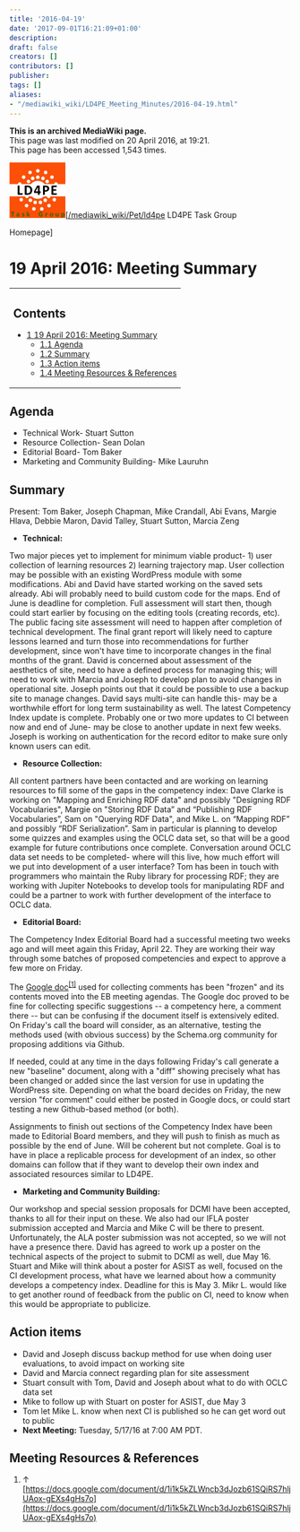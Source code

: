 ```yaml
---
title: '2016-04-19'
date: '2017-09-01T16:21:09+01:00'
description: 
draft: false
creators: []
contributors: []
publisher: 
tags: []
aliases:
- "/mediawiki_wiki/LD4PE_Meeting_Minutes/2016-04-19.html"
---
```


 **This is an archived MediaWiki page.**  
This page was last modified on 20 April 2016, at 19:21.  
This page has been accessed 1,543 times.

[<img alt="LD4PE logo" src="/mediawiki_wiki/images/Ld4pe.png" width="100" height="99">](/mediawiki_wiki/images/Ld4pe.png "LD4PE logo")[[/mediawiki_wiki/Pet/ld4pe](/mediawiki_wiki/Pet/ld4pe) LD4PE Task Group

Homepage]

# 19 April 2016: Meeting Summary 
<table id="toc" class="toc">
  <tr>
    <td>
      <div id="toctitle">
        <h2>Contents</h2>
      </div>
      <ul>
        <li class="toclevel-1 tocsection-1">
          <a href="#19_April_2016:_Meeting_Summary"><span class="tocnumber">1</span> <span class="toctext">19 April 2016: Meeting Summary</span></a>
          <ul>
            <li class="toclevel-2 tocsection-2"><a href="#Agenda"><span class="tocnumber">1.1</span> <span class="toctext">Agenda</span></a></li>
            <li class="toclevel-2 tocsection-3"><a href="#Summary"><span class="tocnumber">1.2</span> <span class="toctext">Summary</span></a></li>
            <li class="toclevel-2 tocsection-4"><a href="#Action_items"><span class="tocnumber">1.3</span> <span class="toctext">Action items</span></a></li>
            <li class="toclevel-2 tocsection-5"><a href="#Meeting_Resources_.26_References"><span class="tocnumber">1.4</span> <span class="toctext">Meeting Resources &amp; References</span></a></li>
          </ul>
        </li>
      </ul>
    </td>
  </tr>
</table>

## Agenda 

- Technical Work- Stuart Sutton 
- Resource Collection- Sean Dolan
- Editorial Board- Tom Baker 
- Marketing and Community Building- Mike Lauruhn

## Summary 

Present: Tom Baker, Joseph Chapman, Mike Crandall, Abi Evans, Margie Hlava, Debbie Maron, David Talley, Stuart Sutton, Marcia Zeng

- **Technical:**

Two major pieces yet to implement for minimum viable product- 1) user collection of learning resources 2) learning trajectory map. User collection may be possible with an existing WordPress module with some modifications. Abi and David have started working on the saved sets already. Abi will probably need to build custom code for the maps. End of June is deadline for completion. Full assessment will start then, though could start earlier by focusing on the editing tools (creating records, etc). The public facing site assessment will need to happen after completion of technical development. The final grant report will likely need to capture lessons learned and turn those into recommendations for further development, since won't have time to incorporate changes in the final months of the grant. David is concerned about assessment of the aesthetics of site, need to have a defined process for managing this; will need to work with Marcia and Joseph to develop plan to avoid changes in operational site. Joseph points out that it could be possible to use a backup site to manage changes. David says multi-site can handle this- may be a worthwhile effort for long term sustainability as well. The latest Competency Index update is complete. Probably one or two more updates to CI between now and end of June- may be close to another update in next few weeks. Joseph is working on authentication for the record editor to make sure only known users can edit.

- **Resource Collection:**

All content partners have been contacted and are working on learning resources to fill some of the gaps in the competency index: Dave Clarke is working on "Mapping and Enriching RDF data" and possibly "Designing RDF Vocabularies", Margie on "Storing RDF Data” and “Publishing RDF Vocabularies”, Sam on "Querying RDF Data", and Mike L. on “Mapping RDF” and possibly “RDF Serialization”. Sam in particular is planning to develop some quizzes and examples using the OCLC data set, so that will be a good example for future contributions once complete. Conversation around OCLC data set needs to be completed- where will this live, how much effort will we put into development of a user interface? Tom has been in touch with programmers who maintain the Ruby library for processing RDF; they are working with Jupiter Notebooks to develop tools for manipulating RDF and could be a partner to work with further development of the interface to OCLC data.

- **Editorial Board:**

The Competency Index Editorial Board had a successful meeting two weeks ago and will meet again this Friday, April 22. They are working their way through some batches of proposed competencies and expect to approve a few more on Friday.

The [Google doc](https://docs.google.com/document/d/1i1k5kZLWncb3dJozb61SQiRS7hljUAox-gEXs4gHs7o)<sup id="cite_ref-0" class="reference"><a href="#cite_note-0">[1]</a></sup> used for collecting comments has been "frozen" and its contents moved into the EB meeting agendas. The Google doc proved to be fine for collecting specific suggestions -- a competency here, a comment there -- but can be confusing if the document itself is extensively edited. On Friday's call the board will consider, as an alternative, testing the methods used (with obvious success) by the Schema.org community for proposing additions via Github.

If needed, could at any time in the days following Friday's call generate a new "baseline" document, along with a "diff" showing precisely what has been changed or added since the last version for use in updating the WordPress site. Depending on what the board decides on Friday, the new version "for comment" could either be posted in Google docs, or could start testing a new Github-based method (or both).

Assignments to finish out sections of the Competency Index have been made to Editorial Board members, and they will push to finish as much as possible by the end of June. Will be coherent but not complete. Goal is to have in place a replicable process for development of an index, so other domains can follow that if they want to develop their own index and associated resources similar to LD4PE.

- **Marketing and Community Building:**

Our workshop and special session proposals for DCMI have been accepted, thanks to all for their input on these. We also had our IFLA poster submission accepted and Marcia and Mike C will be there to present. Unfortunately, the ALA poster submission was not accepted, so we will not have a presence there. David has agreed to work up a poster on the technical aspects of the project to submit to DCMI as well, due May 16. Stuart and Mike will think about a poster for ASIST as well, focused on the CI development process, what have we learned about how a community develops a competency index. Deadline for this is May 3. Mikr L. would like to get another round of feedback from the public on CI, need to know when this would be appropriate to publicize.

## Action items 

- David and Joseph discuss backup method for use when doing user evaluations, to avoid impact on working site
- David and Marcia connect regarding plan for site assessment
- Stuart consult with Tom, David and Joseph about what to do with OCLC data set 
- Mike to follow up with Stuart on poster for ASIST, due May 3
- Tom let Mike L. know when next CI is published so he can get word out to public
- **Next Meeting:** Tuesday, 5/17/16 at 7:00 AM PDT.

## Meeting Resources & References 

1. ↑ [https://docs.google.com/document/d/1i1k5kZLWncb3dJozb61SQiRS7hljUAox-gEXs4gHs7o](https://docs.google.com/document/d/1i1k5kZLWncb3dJozb61SQiRS7hljUAox-gEXs4gHs7o)


